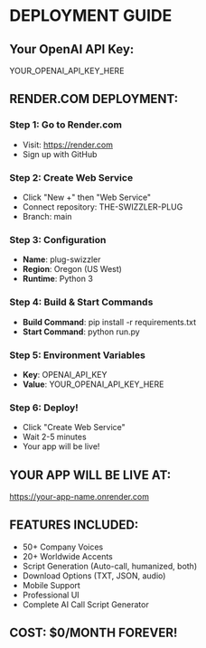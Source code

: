 # DEPLOYMENT GUIDE

## Your OpenAI API Key:
YOUR_OPENAI_API_KEY_HERE

## RENDER.COM DEPLOYMENT:

### Step 1: Go to Render.com
- Visit: https://render.com
- Sign up with GitHub

### Step 2: Create Web Service
- Click "New +" then "Web Service"
- Connect repository: THE-SWIZZLER-PLUG
- Branch: main

### Step 3: Configuration
- **Name**: plug-swizzler
- **Region**: Oregon (US West)
- **Runtime**: Python 3

### Step 4: Build & Start Commands
- **Build Command**: pip install -r requirements.txt
- **Start Command**: python run.py

### Step 5: Environment Variables
- **Key**: OPENAI_API_KEY
- **Value**: YOUR_OPENAI_API_KEY_HERE

### Step 6: Deploy!
- Click "Create Web Service"
- Wait 2-5 minutes
- Your app will be live!

## YOUR APP WILL BE LIVE AT:
https://your-app-name.onrender.com

## FEATURES INCLUDED:
- 50+ Company Voices
- 20+ Worldwide Accents
- Script Generation (Auto-call, humanized, both)
- Download Options (TXT, JSON, audio)
- Mobile Support
- Professional UI
- Complete AI Call Script Generator

## COST: $0/MONTH FOREVER!
